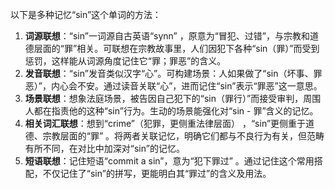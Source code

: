 以下是多种记忆“sin”这个单词的方法：
1. **词源联想**：“sin”一词源自古英语“synn” ，原意为“冒犯、过错”，与宗教和道德层面的“罪”相关。可联想在宗教故事里，人们因犯下各种“sin（罪）”而受到惩罚，这样能从词源角度记住它“罪；罪恶”的含义。
2. **发音联想**：“sin”发音类似汉字“心”。可构建场景：人如果做了“sin（坏事、罪恶）”，内心会不安。通过读音关联“心”，进而记住“sin”表示“罪恶”这一意思。
3. **场景联想**：想象法庭场景，被告因自己犯下的“sin（罪行）”而接受审判，周围人都在指责他的这种“sin”行为。生动的场景能强化对“sin - 罪”含义的记忆。 
4. **相关词汇联想**：想到“crime”（犯罪，更侧重法律层面） ，“sin”更侧重于道德、宗教层面的“罪” 。将两者关联记忆，明确它们都与不良行为有关，但范畴有所不同，在对比中加深对“sin”的记忆。 
5. **短语联想**：记住短语“commit a sin”，意为“犯下罪过” 。通过记住这个常用搭配，不仅记住了“sin”的拼写，更能明白其“罪过”的含义及用法。 